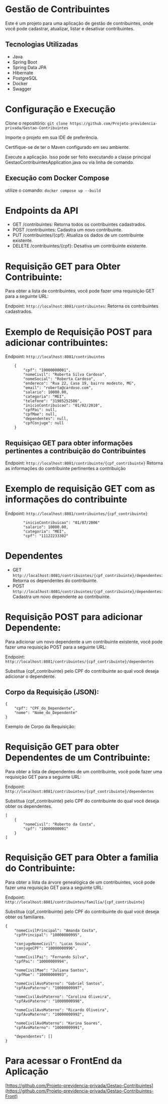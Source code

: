 # Gestão de Contribuintes
Este é um projeto para uma aplicação de gestão de contribuintes, onde você pode cadastrar, atualizar, listar e desativar contribuintes.

## Tecnologias Utilizadas

- Java
- Spring Boot
- Spring Data JPA
- Hibernate
- PostgreSQL
- Docker
- Swagger

# Configuração e Execução

Clone o repositório: ``` git clone https://github.com/Projeto-previdencia-privada/Gestao-Contribuintes ```

Importe o projeto em sua IDE de preferência.

Certifique-se de ter o Maven configurado em seu ambiente.

Execute a aplicação. Isso pode ser feito executando a classe principal GestaoContribuintesApplication.java ou via linha de comando.

## Execução com Docker Compose
 utilize o comando: ```docker compose up --build```

# Endpoints da API

- GET /contribuintes: Retorna todos os contribuintes cadastrados.
- POST /contribuintes: Cadastra um novo contribuinte.
- PUT /contribuintes/{cpf}: Atualiza os dados de um contribuinte existente.
- DELETE /contribuintes/{cpf}: Desativa um contribuinte existente.

# Requisição GET para Obter Contribuinte:
Para obter a lista de contribuintes, você pode fazer uma requisição GET para a seguinte URL:

Endpoint: ```http://localhost:8081/contribuintes```: Retorna os contribuintes cadastrados.

# Exemplo de Requisição POST para adicionar contribuintes:

Endpoint: ```http://localhost:8081/contribuintes```

```
    {
        "cpf": "10000000001",
        "nomeCivil": "Roberta Silva Cardoso",
        "nomeSocial": "Roberta Cardoso",
        "endereco": "Rua 22, Casa 19, bairro modesto, MG",
        "email": "roberta@cardoso.com",
        "salario": 10000.00,
        "categoria": "MEI",
        "telefone": "31985252586",
        "inicioContribuicao": "01/02/2010",
        "cpfPai": null,
        "cpfMae": null,
        "dependentes": null,
        "cpfConjuge": null
    }
```

## Requisiçao GET para obter informações pertinentes a contribuição do Contribuintes

Endpoint: ```http://localhost:8081/contribuinte/{cpf_contribuinte}```
Retorna as informações do contribuinte pertinentes a contribuição

# Exemplo de requisição GET com as informações do contribuinte

Endpoint: ```http://localhost:8081/contribuintes/{cpf_contribuinte}```

```
        "inicioContribuicao": "01/07/2006"
        "salario": 10000.00,
        "categoria": "MEI",
        "cpf": "11122233302"
```

# Dependentes

- GET ```http://localhost:8081/contribuintes/{cpf_contribuinte}/dependentes```: Retorna os dependentes do contribuinte.
- POST ```http://localhost:8081/contribuintes/{cpf_contribuinte}/dependentes```: Cadastra um novo dependente ao contribuinte.

# Requisição POST para adicionar Dependente:
Para adicionar um novo dependente a um contribuinte existente, você pode fazer uma requisição POST para a seguinte URL:

Endpoint: ```http://localhost:8081/contribuintes/{cpf_contribuinte}/dependentes```

Substitua {cpf_contribuinte} pelo CPF do contribuinte ao qual você deseja adicionar o dependente.

## Corpo da Requisição (JSON):
```
{
    "cpf": "CPF_do_Dependente",
    "nome": "Nome_do_Dependente"
}
```

Exemplo de Corpo da Requisição:

# Requisição GET para obter Dependentes de um Contribuinte:
Para obter a lista de dependentes de um contribuinte, você pode fazer uma requisição GET para a seguinte URL:

Endpoint: ```http://localhost:8081/contribuintes/{cpf_contribuinte}/dependentes```

Substitua {cpf_contribuinte} pelo CPF do contribuinte do qual você deseja obter os dependentes.

```
[
    {
        "nomeCivil": "Roberto da Costa",
        "cpf": "10000000001"
    }
]
```

# Requisição GET para Obter a familia do Contribuinte:
Para obter a lista da árvore genealógica de um contribuintes, você pode fazer uma requisição GET para a seguinte URL:

Endpoint: ```http://localhost:8081/contribuintes/familia/{cpf_contribuinte}```

Substitua {cpf_contribuinte} pelo CPF do contribuinte do qual você deseja obter os familiares.

```
{
    "nomeCivilPrincipal": "Amanda Costa",
    "cpfPrincipal": "10000000995",

    "conjugeNomeCivil": "Lucas Souza",
    "conjugeCPF": "10000000996",

    "nomeCivilPai": "Fernando Silva",
    "cpfPai": "10000000994",

    "nomeCivilMae": "Juliana Santos",
    "cpfMae": "10000000993",

    "nomeCivilAvoPaterno": "Gabriel Santos",
    "cpfAvoPaterno": "10000009997",

    "nomeCivilAvóPaterno": "Carolina Oliveira",
    "cpfAvóPaterno": "10000000998",

    "nomeCivilAvoMaterno": "Ricardo Oliveira",
    "cpfAvoMaterno": "10000000992",

    "nomeCivilAvóMaterno": "Karina Soares",
    "cpfAvóMaterno": "10000009991",
    
    "dependentes": []
}

```

# Para acessar o FrontEnd da Aplicação
[https://github.com/Projeto-previdencia-privada/Gestao-Contribuintes](https://github.com/Projeto-previdencia-privada/Gestao-Contribuintes-Front)
